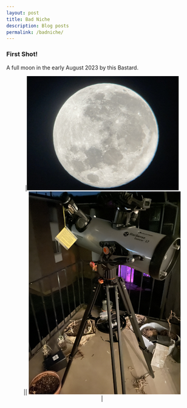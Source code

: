 ```yaml
---
layout: post
title: Bad Niche
description: Blog posts
permalink: /badniche/
---
```

<h3>First Shot!</h3>
A full moon in the early August 2023 by this Bastard. 
<p align= "center">
 |<img src="/assets/images/first-full-moon.jpg" width="400" alt="Fig. 1. The full moon and the telescope" class="figure-image-post"><br> || <img src="/assets/images/my-telescope.jpg" width="400" alt="Fig. 1. The full moon and the telescope" class="figure-image-post"><br>|    
</p>

